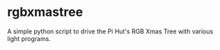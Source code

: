 # rgbxmastree
A simple python script to drive the Pi Hut's RGB Xmas Tree with various light programs.
